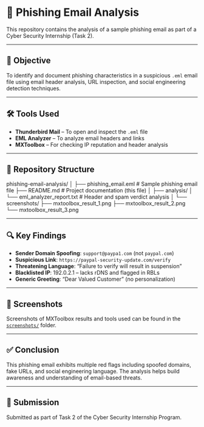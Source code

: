 # 📧 Phishing Email Analysis

This repository contains the analysis of a sample phishing email as part of a Cyber Security Internship (Task 2).

---

## 📌 Objective

To identify and document phishing characteristics in a suspicious `.eml` email file using email header analysis, URL inspection, and social engineering detection techniques.

---

## 🛠 Tools Used

- **Thunderbird Mail** – To open and inspect the `.eml` file
- **EML Analyzer** – To analyze email headers and links
- **MXToolbox** – For checking IP reputation and header analysis

---

## 📁 Repository Structure

phishing-email-analysis/
│
├── phishing_email.eml # Sample phishing email file
├── README.md # Project documentation (this file)
│
├── analysis/
│ └── eml_analyzer_report.txt # Header and spam verdict analysis
│
└── screenshots/
├── mxtoolbox_result_1.png
├── mxtoolbox_result_2.png
└── mxtoolbox_result_3.png


---

## 🔍 Key Findings

- **Sender Domain Spoofing**: `support@paypa1.com` (not `paypal.com`)
- **Suspicious Link**: `https://paypal-security-update.com/verify`
- **Threatening Language**: “Failure to verify will result in suspension”
- **Blacklisted IP**: 192.0.2.1 – lacks rDNS and flagged in RBLs
- **Generic Greeting**: “Dear Valued Customer” (no personalization)

---

## 📸 Screenshots

Screenshots of MXToolbox results and tools used can be found in the [`screenshots/`](screenshots/) folder.

---

## ✅ Conclusion

This phishing email exhibits multiple red flags including spoofed domains, fake URLs, and social engineering language. The analysis helps build awareness and understanding of email-based threats.

---

## 🔗 Submission

Submitted as part of Task 2 of the Cyber Security Internship Program.
